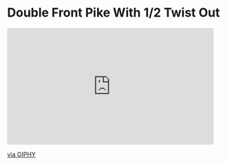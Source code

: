 # Double Front Pike With 1/2 Twist Out

<iframe src="https://giphy.com/embed/BpAFxW7USuGpVqbEYz" width="480" height="270" frameBorder="0" class="giphy-embed" allowFullScreen></iframe><p><a href="https://giphy.com/gifs/BpAFxW7USuGpVqbEYz">via GIPHY</a></p>
